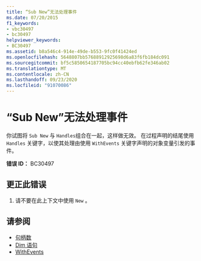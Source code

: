 ```yaml
---
title: “Sub New”无法处理事件
ms.date: 07/20/2015
f1_keywords:
- vbc30497
- bc30497
helpviewer_keywords:
- BC30497
ms.assetid: b8a546c4-914e-49de-b553-9fc0f41424ed
ms.openlocfilehash: 5648807bb57688912925698d6a83f6fb184dc091
ms.sourcegitcommit: bf5c5850654187705bc94cc40ebfb62fe346ab02
ms.translationtype: MT
ms.contentlocale: zh-CN
ms.lasthandoff: 09/23/2020
ms.locfileid: "91070086"
---
```

# <a name="sub-new-cannot-handle-events"></a>“Sub New”无法处理事件

你试图将 `Sub New` 与 `Handles`组合在一起，这样做无效。 在过程声明的结尾使用 `Handles` 关键字，以使其处理由使用 `WithEvents` 关键字声明的对象变量引发的事件。  
  
 **错误 ID：** BC30497  
  
## <a name="to-correct-this-error"></a>更正此错误  
  
1. 请不要在此上下文中使用 `New` 。  
  
## <a name="see-also"></a>请参阅

- [句柄数](../language-reference/statements/handles-clause.md)
- [Dim 语句](../language-reference/statements/dim-statement.md)
- [WithEvents](../language-reference/modifiers/withevents.md)
